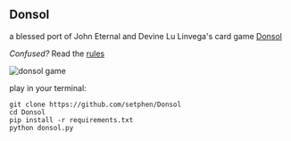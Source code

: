 Donsol
---

a blessed port of John Eternal and Devine Lu Linvega's card game [Donsol](http://wiki.xxiivv.com/donsol)

*Confused?* Read the [rules](http://wiki.xxiivv.com/Donsol%20guide)

![donsol game](http://i.imgur.com/NgemFMt.png)

play in your terminal:
```
git clone https://github.com/setphen/Donsol
cd Donsol
pip install -r requirements.txt
python donsol.py
```
